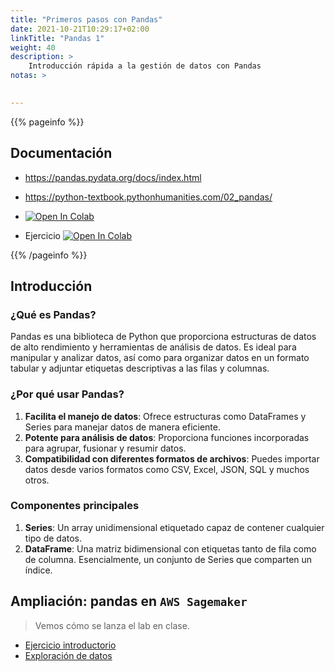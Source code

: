 ```yaml
---
title: "Primeros pasos con Pandas"
date: 2021-10-21T10:29:17+02:00
linkTitle: "Pandas 1"
weight: 40
description: >
    Introducción rápida a la gestión de datos con Pandas
notas: > 
    

---
```

{{% pageinfo %}}
## Documentación
* https://pandas.pydata.org/docs/index.html
* https://python-textbook.pythonhumanities.com/02_pandas/

* <a target="_blank" href="https://colab.research.google.com/github/lmorillas/curso-python-iot/blob/main/notebooks/pandas_introduccion.ipynb">
  <img src="https://colab.research.google.com/assets/colab-badge.svg" alt="Open In Colab"/>
</a>


* Ejercicio <a target="_blank" href="https://colab.research.google.com/github/lmorillas/curso-python-iot/blob/main/notebooks/pandas1_ejercicio.ipynb">
  <img src="https://colab.research.google.com/assets/colab-badge.svg" alt="Open In Colab"/>
</a>
{{% /pageinfo %}}

## Introducción

### ¿Qué es Pandas?

Pandas es una biblioteca de Python que proporciona estructuras de datos de alto rendimiento y herramientas de análisis de datos. Es ideal para manipular y analizar datos, así como para organizar datos en un formato tabular y adjuntar etiquetas descriptivas a las filas y columnas. 

### ¿Por qué usar Pandas?

1. **Facilita el manejo de datos**: Ofrece estructuras como DataFrames y Series para manejar datos de manera eficiente.
2. **Potente para análisis de datos**: Proporciona funciones incorporadas para agrupar, fusionar y resumir datos.
3. **Compatibilidad con diferentes formatos de archivos**: Puedes importar datos desde varios formatos como CSV, Excel, JSON, SQL y muchos otros.

### Componentes principales

1. **Series**: Un array unidimensional etiquetado capaz de contener cualquier tipo de datos.
2. **DataFrame**: Una matriz bidimensional con etiquetas tanto de fila como de columna. Esencialmente, un conjunto de Series que comparten un índice.

## Ampliación: pandas en `AWS Sagemaker`

> Vemos cómo se lanza el lab en clase. 

* <i class="fa-solid fa-network-wired"></i> [Ejercicio introductorio](https://awsacademy.instructure.com/courses/55982/modules/items/4905946)
* <i class="fa-brands fa-wpexplorer"></i> [Exploración de datos](https://awsacademy.instructure.com/courses/55982/modules/items/4905946)


